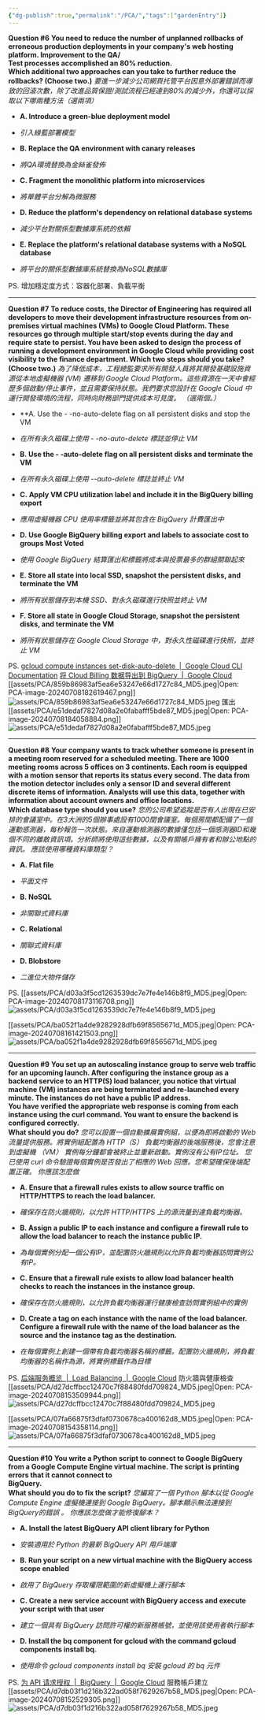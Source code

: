 ```yaml
---
{"dg-publish":true,"permalink":"/PCA/","tags":["gardenEntry"]}
---
```


**Question #6**
**You need to reduce the number of unplanned rollbacks of erroneous production deployments in your company's web hosting platform. Improvement to the QA/  
Test processes accomplished an 80% reduction.  
Which additional two approaches can you take to further reduce the rollbacks? (Choose two.)**
*要進一步減少公司網頁托管平台因意外部署錯誤而導致的回滾次數，除了改進品質保證/測試流程已經達到80%的減少外，你還可以採取以下哪兩種方法（選兩項）*

- **A. Introduce a green-blue deployment model**
- *引入綠藍部署模型*

- **B. Replace the QA environment with canary releases**
- *將QA環境替換為金絲雀發佈*

- **C. Fragment the monolithic platform into microservices**
- *將單體平台分解為微服務*

- **D. Reduce the platform's dependency on relational database systems**
- *減少平台對關係型數據庫系統的依賴*

- **E. Replace the platform's relational database systems with a NoSQL database**
- *將平台的關係型數據庫系統替換為NoSQL數據庫*

PS.
增加穩定度方式：容器化部署、負載平衡


---
**Question #7**
**To reduce costs, the Director of Engineering has required all developers to move their development infrastructure resources from on-premises virtual machines (VMs) to Google Cloud Platform. These resources go through multiple start/stop events during the day and require state to persist. You have been asked to design the process of running a development environment in Google Cloud while providing cost visibility to the finance department. 
Which two steps should you take? (Choose two.)**
*為了降低成本，工程總監要求所有開發人員將其開發基礎設施資源從本地虛擬機器 (VM) 遷移到 Google Cloud Platform。這些資源在一天中會經歷多個啟動/停止事件，並且需要保持狀態。我們要求您設計在 Google Cloud 中運行開發環境的流程，同時向財務部門提供成本可見度。 （選兩個。）*

- **A. Use the - -no-auto-delete flag on all persistent disks and stop the VM
- *在所有永久磁碟上使用 - -no-auto-delete 標誌並停止 VM*

- **B. Use the - -auto-delete flag on all persistent disks and terminate the VM**
- *在所有永久磁碟上使用 --auto-delete 標誌並終止 VM*

- **C. Apply VM CPU utilization label and include it in the BigQuery billing export**
- *應用虛擬機器 CPU 使用率標籤並將其包含在 BigQuery 計費匯出中*

- **D. Use Google BigQuery billing export and labels to associate cost to groups Most Voted**
- *使用 Google BigQuery 結算匯出和標籤將成本與投票最多的群組關聯起來*

- **E. Store all state into local SSD, snapshot the persistent disks, and terminate the VM**
- *將所有狀態儲存到本機 SSD、對永久磁碟進行快照並終止 VM*

- **F. Store all state in Google Cloud Storage, snapshot the persistent disks, and terminate the VM**
- *將所有狀態儲存在 Google Cloud Storage 中，對永久性磁碟進行快照，並終止 VM*

PS.
[gcloud compute instances set-disk-auto-delete  |  Google Cloud CLI Documentation](https://cloud.google.com/sdk/gcloud/reference/compute/instances/set-disk-auto-delete#--auto-delete)
[将 Cloud Billing 数据导出到 BigQuery  |  Google Cloud](https://cloud.google.com/billing/docs/how-to/export-data-bigquery?hl=zh-cn)
[[assets/PCA/859b86983af5ea6e53247e66d1727c84_MD5.jpeg|Open: PCA-image-20240708182619467.png]]
![assets/PCA/859b86983af5ea6e53247e66d1727c84_MD5.jpeg](/img/user/assets/PCA/859b86983af5ea6e53247e66d1727c84_MD5.jpeg)
匯出
[[assets/PCA/e51dedaf7827d08a2e0fabafff5bde87_MD5.jpeg|Open: PCA-image-20240708184058884.png]]
![assets/PCA/e51dedaf7827d08a2e0fabafff5bde87_MD5.jpeg](/img/user/assets/PCA/e51dedaf7827d08a2e0fabafff5bde87_MD5.jpeg)



---
**Question #8**
**Your company wants to track whether someone is present in a meeting room reserved for a scheduled meeting. There are 1000 meeting rooms across 5 offices on 3 continents. Each room is equipped with a motion sensor that reports its status every second. The data from the motion detector includes only a sensor ID and several different discrete items of information. Analysts will use this data, together with information about account owners and office locations.  
Which database type should you use?**
*您的公司希望追蹤是否有人出現在已安排的會議室中。在3大洲的5個辦事處設有1000間會議室。每個房間都配備了一個運動感測器，每秒報告一次狀態。來自運動檢測器的數據僅包括一個感測器ID和幾個不同的離散資訊項。分析師將使用這些數據，以及有關帳戶擁有者和辦公地點的資訊。 應該使用哪種資料庫類型？*

- **A. Flat file**
- *平面文件*

- **B. NoSQL**
- *非關聯式資料庫*

- **C. Relational**
- *關聯式資料庫*

- **D. Blobstore**
- *二進位大物件儲存*

PS.
[[assets/PCA/d03a3f5cd1263539dc7e7fe4e146b8f9_MD5.jpeg|Open: PCA-image-20240708173116708.png]]
![assets/PCA/d03a3f5cd1263539dc7e7fe4e146b8f9_MD5.jpeg](/img/user/assets/PCA/d03a3f5cd1263539dc7e7fe4e146b8f9_MD5.jpeg)

[[assets/PCA/ba052f1a4de9282928dfb69f8565671d_MD5.jpeg|Open: PCA-image-20240708161421503.png]]
![assets/PCA/ba052f1a4de9282928dfb69f8565671d_MD5.jpeg](/img/user/assets/PCA/ba052f1a4de9282928dfb69f8565671d_MD5.jpeg)

---
**Question #9**
**You set up an autoscaling instance group to serve web traffic for an upcoming launch. After configuring the instance group as a backend service to an HTTP(S) load balancer, you notice that virtual machine (VM) instances are being terminated and re-launched every minute. The instances do not have a public IP address.  
You have verified the appropriate web response is coming from each instance using the curl command. You want to ensure the backend is configured correctly.  
What should you do?**
*您可以設置一個自動擴展實例組，以便為即將啟動的 Web 流量提供服務。將實例組配置為 HTTP（S） 負載均衡器的後端服務後，您會注意到虛擬機 （VM） 實例每分鐘都會被終止並重新啟動。實例沒有公有IP位址。 您已使用 curl 命令驗證每個實例是否發出了相應的 Web 回應。您希望確保後端配置正確。 你應該怎麼做*

- **A. Ensure that a firewall rules exists to allow source traffic on HTTP/HTTPS to reach the load balancer.**
- *確保存在防火牆規則，以允許 HTTP/HTTPS 上的源流量到達負載均衡器。*

- **B. Assign a public IP to each instance and configure a firewall rule to allow the load balancer to reach the instance public IP.**
- *為每個實例分配一個公有IP，並配置防火牆規則以允許負載均衡器訪問實例公有IP。*

- **C. Ensure that a firewall rule exists to allow load balancer health checks to reach the instances in the instance group.**
- *確保存在防火牆規則，以允許負載均衡器運行健康檢查訪問實例組中的實例*

- **D. Create a tag on each instance with the name of the load balancer. Configure a firewall rule with the name of the load balancer as the source and the instance tag as the destination.**
- *在每個實例上創建一個帶有負載均衡器名稱的標籤。配置防火牆規則，將負載均衡器的名稱作為源，將實例標籤作為目標*

PS.
[后端服务概览  |  Load Balancing  |  Google Cloud](https://cloud.google.com/load-balancing/docs/backend-service?hl=zh-cn)
防火牆與健康檢查
[[assets/PCA/d27dcffbcc12470c7f88480fdd709824_MD5.jpeg|Open: PCA-image-20240708153509944.png]]
![assets/PCA/d27dcffbcc12470c7f88480fdd709824_MD5.jpeg](/img/user/assets/PCA/d27dcffbcc12470c7f88480fdd709824_MD5.jpeg)

[[assets/PCA/07fa66875f3dfaf0730678ca400162d8_MD5.jpeg|Open: PCA-image-20240708154358114.png]]
![assets/PCA/07fa66875f3dfaf0730678ca400162d8_MD5.jpeg](/img/user/assets/PCA/07fa66875f3dfaf0730678ca400162d8_MD5.jpeg)





---
**Question #10**
**You write a Python script to connect to Google BigQuery from a Google Compute Engine virtual machine. The script is printing errors that it cannot connect to  
BigQuery.  
What should you do to fix the script?**
*您編寫了一個 Python 腳本以從 Google Compute Engine 虛擬機連接到 Google BigQuery。腳本顯示無法連接到BigQuery的錯誤 。 你應該怎麼做才能修復腳本？*

- **A. Install the latest BigQuery API client library for Python**
- *安裝適用於 Python 的最新 BigQuery API 用戶端庫*

- **B. Run your script on a new virtual machine with the BigQuery access scope enabled**
- *啟用了 BigQuery 存取權限範圍的新虛擬機上運行腳本*

- **C. Create a new service account with BigQuery access and execute your script with that user**
- *建立一個具有 BigQuery 訪問許可權的新服務帳號，並使用該使用者執行腳本*

- **D. Install the bq component for gcloud with the command gcloud components install bq.**
- *使用命令 gcloud components install bq 安裝 gcloud 的 bq 元件*

PS.
[为 API 请求授权  |  BigQuery  |  Google Cloud](https://cloud.google.com/bigquery/docs/authorization?hl=zh-cn#client-libraries)
服務帳戶建立
[[assets/PCA/d7db03f1d216b322ad058f7629267b58_MD5.jpeg|Open: PCA-image-20240708152529305.png]]
![assets/PCA/d7db03f1d216b322ad058f7629267b58_MD5.jpeg](/img/user/assets/PCA/d7db03f1d216b322ad058f7629267b58_MD5.jpeg)

